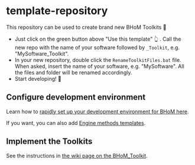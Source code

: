 # template-repository
This repository can be used to create brand new BHoM Toolkits :rocket:

- Just click on the green button above "Use this template" :point_up_2: . Call the new repo with the name of your software followed by `_Toolkit`, e.g. "MySoftware_Toolkit".
- In your new repository, double click the `RenameToolkitFiles.bat` file. When asked, insert the name of your software, e.g. "MySoftware". All the files and folder will be renamed accordingly.
- Start developing! :rocket:

## Configure development environment
Learn how to [rapidly set up your development environment for BHoM here](https://github.com/BHoM/documentation/wiki/Getting-started-for-developers). 

If you want, you can also add [Engine methods templates](https://github.com/BHoM/documentation/tree/master/templates/Engine%20method%20templates). 


## Implement the Toolkits
See the instructions in [the wiki page on the BHoM_Toolkit](https://github.com/BHoM/documentation/wiki/The-BHoM-Toolkit).

